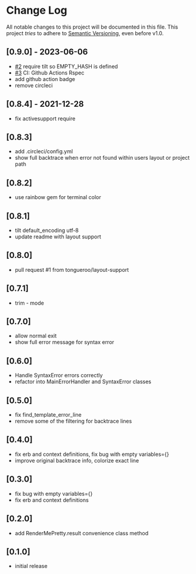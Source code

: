 # Change Log

All notable changes to this project will be documented in this file.
This project *tries* to adhere to [Semantic Versioning](http://semver.org/), even before v1.0.

## [0.9.0] - 2023-06-06
- [#2](https://github.com/tongueroo/render_me_pretty/pull/2) require tilt so EMPTY_HASH is defined
- [#3](https://github.com/tongueroo/render_me_pretty/pull/3) CI: Github Actions Rspec
- add github action badge
- remove circleci

## [0.8.4] - 2021-12-28
- fix activesupport require

## [0.8.3]
- add .circleci/config.yml
- show full backtrace when error not found within users layout or project path

## [0.8.2]
- use rainbow gem for terminal color

## [0.8.1]
- tilt default_encoding utf-8
- update readme with layout support

## [0.8.0]
- pull request #1 from tongueroo/layout-support

## [0.7.1]
- trim - mode

## [0.7.0]
- allow normal exit
- show full error message for syntax error

## [0.6.0]
- Handle SyntaxError errors correctly
- refactor into MainErrorHandler and SyntaxError classes

## [0.5.0]
- fix find_template_error_line
- remove some of the filtering for backtrace lines

## [0.4.0]
- fix erb and context definitions, fix bug with empty variables={}
- improve original backtrace info, colorize exact line

## [0.3.0]
- fix bug with empty variables={}
- fix erb and context definitions

## [0.2.0]
- add RenderMePretty.result convenience class method

## [0.1.0]
- initial release

